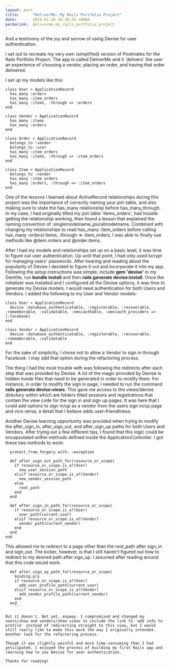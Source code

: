 ```yaml
---
layout: post
title:      "DeliverMe: My Rails Portfolio Project"
date:       2019-01-28 16:39:33 +0000
permalink:  deliverme_my_rails_portfolio_project
---
```



And a testimony of the joy and sorrow of using Devise for user authentication.

I set out to recreate my very own (simplified) version of Postmates for the Rails Portfolio Project. The app is called DeliverMe and it 'delivers' the user an experience of choosing a vendor, placing an order, and having that order delivered. 

I set up my models like this:

```
class User < ApplicationRecord
  has_many :orders
  has_many :item_orders
  has_many :items, :through => :orders
end
```

```
class Vendor < ApplicationRecord
  has_many :items
  has_many :orders
end
```

```
class Order < ApplicationRecord
  belongs_to :vendor
  belongs_to :user
  has_many :item_orders
  has_many :items, :through => :item_orders
end
```

```
class Item < ApplicationRecord
  belongs_to :vendor
  has_many :item_orders
  has_many :orders, :through => :item_orders
end
```

One of the lessons I learned about ActiveRecord relationships during this project was the importance of correctly naming your join table, and also making sure to state the has_many relationship before has_many_through. In my case, I had originally titled my join table 'items_orders', had trouble getting the relationship working, then found a lesson that explained the naming convention of :singlemodelname_pluralmodelname. Combined with changing my relationships to read has_many :item_orders before calling has_many :orders/:items, :through => :item_orders, I was able to finally use methods like @item.orders and @order.items.

After I had my models and relationships set up on a basic level, it was time to figure out user authentication. Up until that point, I had only used bcrypt for managing users' passwords. After hearing and reading about the popularity of Devise I decided to figure it out and incorporate it into my app. Following the setup instructions was simple; include **gem 'devise'** in my Gemfile, run **bundle install** and then **rails generate devise:install**. Once the initializer was installed and I configured all the Devise options, it was time to generate my Devise models. I would need authentication for both Users and Vendors. I added the following to my User and Vendor models:

```
class User < ApplicationRecord
  devise :database_authenticatable, :registerable, :recoverable, :rememberable, :validatable, :omniauthable, :omniauth_providers => [:facebook]
end
```

```
class Vendor < ApplicationRecord
  devise :database_authenticatable, :registerable, :recoverable, :rememberable, :validatable
end
```

For the sake of simplicity, I chose not to allow a Vendor to sign in through Facebook. I may add that option during the refactoring process. 

The thing I had the most trouble with was following the redirects after each step that was provided by Devise. A lot of the magic provided by Devise is hidden inside files that need to be generated in order to modify them. For instance, in order to modify the sign in page, I needed to run the command **rails generate devise:views**. This gave me access to the views/devise directory within which are folders titled sessions and registrations that contain the view code for the sign in and sign up pages. It was here that I could add options to sign in/up as a vendor from the users sign in/up page and vice versa, a detail that I believe adds user-friendliness. 

Another Devise learning opportunity was provided when trying to modify the after_sign_in, after_sign_out, and after_sign_up paths for both Users and Vendors. After trying out a few different tips, I found that this logic could be encapsulated within methods defined inside the ApplicationController. I got these two methods to work:

```class ApplicationController < ActionController::Base
  protect_from_forgery with: :exception

  def after_sign_out_path_for(resource_or_scope)
    if resource_or_scope.is_a?(User)
      new_user_session_path
    elsif resource_or_scope.is_a?(Vendor)
      new_vendor_session_path
    else
      root_path
    end
  end

  def after_sign_in_path_for(resource_or_scope)
    if resource_or_scope.is_a?(User)
      user_path(current_user)
    elsif resource_or_scope.is_a?(Vendor)
      vendor_path(current_vendor)
    end
  end
end
```

This allowed me to redirect to a page other than the root_path after sign_in and sign_out. The kicker, however, is that I still haven't figured out how to redirect to my desired path after sign_up. I assumed after reading around that this code would work:

```
  def after_sign_up_path_for(resource_or_scope)
    binding.pry
    if resource_or_scope.is_a?(User)
      add_user_profile_path(current_user)
    elsif resource_or_scope.is_a?(Vendor)
      add_vendor_profile_path(current_vendor)
    end
  end
	```
	
But it doesn't. Not yet, anyway. I compromised and changed my users/show and vendors/show views to include the link to 'add info to profile' instead of redirecting straight to this view, but I would still really like to make this work the way I originally intended. Another task for the refactoring process. 

Though it was slightly painful and more time-consuming than I had anticipated, I enjoyed the process of building my first Rails app and learning how to use Devise for user authentication.

Thanks for reading!

